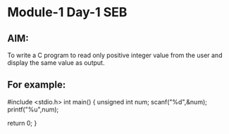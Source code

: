 #  Module-1 Day-1 SEB
## AIM:
To write a C program to read only positive integer value from the user and display the same value as output.

## For example:
#include <stdio.h>
int main()
{
   unsigned int num;
    scanf("%d",&num);
    printf("%u",num);
    
  
  return 0;
}


